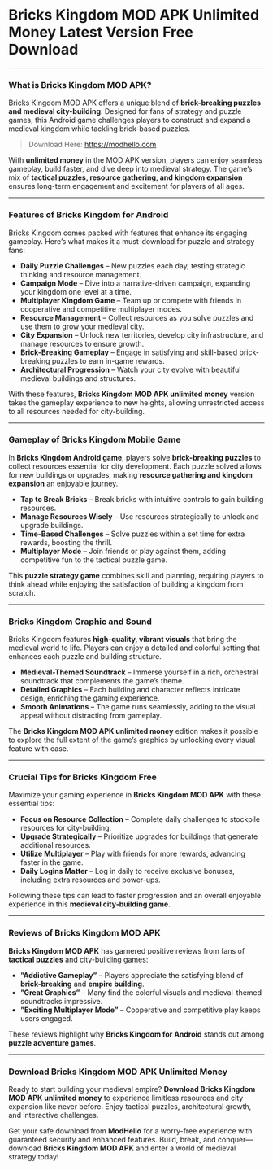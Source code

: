 # Bricks Kingdom MOD APK Unlimited Money Latest Version Free Download

---

### What is Bricks Kingdom MOD APK?

Bricks Kingdom MOD APK offers a unique blend of **brick-breaking puzzles and medieval city-building**. Designed for fans of strategy and puzzle games, this Android game challenges players to construct and expand a medieval kingdom while tackling brick-based puzzles.

>Download Here: https://modhello.com

With **unlimited money** in the MOD APK version, players can enjoy seamless gameplay, build faster, and dive deep into medieval strategy. The game’s mix of **tactical puzzles, resource gathering, and kingdom expansion** ensures long-term engagement and excitement for players of all ages.

---

### Features of Bricks Kingdom for Android

Bricks Kingdom comes packed with features that enhance its engaging gameplay. Here’s what makes it a must-download for puzzle and strategy fans:

- **Daily Puzzle Challenges** – New puzzles each day, testing strategic thinking and resource management.
- **Campaign Mode** – Dive into a narrative-driven campaign, expanding your kingdom one level at a time.
- **Multiplayer Kingdom Game** – Team up or compete with friends in cooperative and competitive multiplayer modes.
- **Resource Management** – Collect resources as you solve puzzles and use them to grow your medieval city.
- **City Expansion** – Unlock new territories, develop city infrastructure, and manage resources to ensure growth.
- **Brick-Breaking Gameplay** – Engage in satisfying and skill-based brick-breaking puzzles to earn in-game rewards.
- **Architectural Progression** – Watch your city evolve with beautiful medieval buildings and structures.
  
With these features, **Bricks Kingdom MOD APK unlimited money** version takes the gameplay experience to new heights, allowing unrestricted access to all resources needed for city-building.

---

### Gameplay of Bricks Kingdom Mobile Game

In **Bricks Kingdom Android game**, players solve **brick-breaking puzzles** to collect resources essential for city development. Each puzzle solved allows for new buildings or upgrades, making **resource gathering and kingdom expansion** an enjoyable journey.

- **Tap to Break Bricks** – Break bricks with intuitive controls to gain building resources.
- **Manage Resources Wisely** – Use resources strategically to unlock and upgrade buildings.
- **Time-Based Challenges** – Solve puzzles within a set time for extra rewards, boosting the thrill.
- **Multiplayer Mode** – Join friends or play against them, adding competitive fun to the tactical puzzle game.

This **puzzle strategy game** combines skill and planning, requiring players to think ahead while enjoying the satisfaction of building a kingdom from scratch.

---

### Bricks Kingdom Graphic and Sound

Bricks Kingdom features **high-quality, vibrant visuals** that bring the medieval world to life. Players can enjoy a detailed and colorful setting that enhances each puzzle and building structure.

- **Medieval-Themed Soundtrack** – Immerse yourself in a rich, orchestral soundtrack that complements the game’s theme.
- **Detailed Graphics** – Each building and character reflects intricate design, enriching the gaming experience.
- **Smooth Animations** – The game runs seamlessly, adding to the visual appeal without distracting from gameplay.

The **Bricks Kingdom MOD APK unlimited money** edition makes it possible to explore the full extent of the game’s graphics by unlocking every visual feature with ease.

---

### Crucial Tips for Bricks Kingdom Free

Maximize your gaming experience in **Bricks Kingdom MOD APK** with these essential tips:

- **Focus on Resource Collection** – Complete daily challenges to stockpile resources for city-building.
- **Upgrade Strategically** – Prioritize upgrades for buildings that generate additional resources.
- **Utilize Multiplayer** – Play with friends for more rewards, advancing faster in the game.
- **Daily Logins Matter** – Log in daily to receive exclusive bonuses, including extra resources and power-ups.

Following these tips can lead to faster progression and an overall enjoyable experience in this **medieval city-building game**.

---

### Reviews of Bricks Kingdom MOD APK

**Bricks Kingdom MOD APK** has garnered positive reviews from fans of **tactical puzzles** and city-building games:

- **”Addictive Gameplay”** – Players appreciate the satisfying blend of **brick-breaking** and **empire building**.
- **”Great Graphics”** – Many find the colorful visuals and medieval-themed soundtracks impressive.
- **”Exciting Multiplayer Mode”** – Cooperative and competitive play keeps users engaged.

These reviews highlight why **Bricks Kingdom for Android** stands out among **puzzle adventure games**.

---

### Download Bricks Kingdom MOD APK Unlimited Money

Ready to start building your medieval empire? **Download Bricks Kingdom MOD APK unlimited money** to experience limitless resources and city expansion like never before. Enjoy tactical puzzles, architectural growth, and interactive challenges.

Get your safe download from **ModHello** for a worry-free experience with guaranteed security and enhanced features. Build, break, and conquer—download **Bricks Kingdom MOD APK** and enter a world of medieval strategy today!
